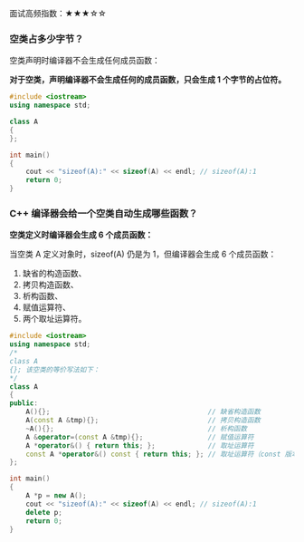 面试高频指数：★★★☆☆

### 空类占多少字节？

空类声明时编译器不会生成任何成员函数：

**对于空类，声明编译器不会生成任何的成员函数，只会生成 1 个字节的占位符。**



```c++
#include <iostream>
using namespace std;

class A
{
};

int main()
{
    cout << "sizeof(A):" << sizeof(A) << endl; // sizeof(A):1
    return 0;
}
```

### C++ 编译器会给一个空类自动生成哪些函数？

**空类定义时编译器会生成 6 个成员函数：**

当空类 A 定义对象时，sizeof(A) 仍是为 1，但编译器会生成 6 个成员函数：
1. 缺省的构造函数、
2. 拷贝构造函数、
3. 析构函数、
4. 赋值运算符、
56. 两个取址运算符。


```c++
#include <iostream>
using namespace std;
/*
class A
{}; 该空类的等价写法如下：
*/
class A
{
public:
    A(){};                                       // 缺省构造函数
    A(const A &tmp){};                           // 拷贝构造函数
    ~A(){};                                      // 析构函数
    A &operator=(const A &tmp){};                // 赋值运算符
    A *operator&() { return this; };             // 取址运算符
    const A *operator&() const { return this; }; // 取址运算符（const 版本）
};

int main()
{
    A *p = new A(); 
    cout << "sizeof(A):" << sizeof(A) << endl; // sizeof(A):1
    delete p;       
    return 0;
}
```
